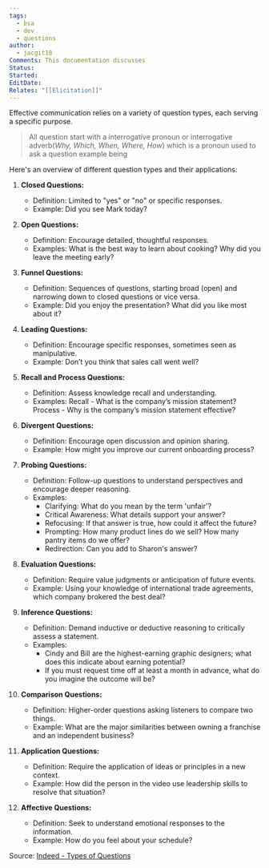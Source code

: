 ```yaml
---
tags:
  - bsa
  - dev
  - questions
author:
  - jacgit18
Comments: This documentation discusses
Status: 
Started: 
EditDate: 
Relates: "[[Elicitation]]"
---
```

Effective communication relies on a variety of question types, each serving a specific purpose. 

> All question start with a interrogative pronoun or interrogative adverb(*Why, Which, When, Where, How*) which is a pronoun used to ask a question example being  

Here's an overview of different question types and their applications:

1. **Closed Questions:**
   - Definition: Limited to "yes" or "no" or specific responses.
   - Example: Did you see Mark today?

2. **Open Questions:**
   - Definition: Encourage detailed, thoughtful responses.
   - Examples: What is the best way to learn about cooking? Why did you leave the meeting early?

3. **Funnel Questions:**
   - Definition: Sequences of questions, starting broad (open) and narrowing down to closed questions or vice versa.
   - Example: Did you enjoy the presentation? What did you like most about it?

4. **Leading Questions:**
   - Definition: Encourage specific responses, sometimes seen as manipulative.
   - Example: Don’t you think that sales call went well?

5. **Recall and Process Questions:**
   - Definition: Assess knowledge recall and understanding.
   - Examples: Recall - What is the company’s mission statement? Process - Why is the company’s mission statement effective?

6. **Divergent Questions:**
   - Definition: Encourage open discussion and opinion sharing.
   - Example: How might you improve our current onboarding process?

7. **Probing Questions:**
   - Definition: Follow-up questions to understand perspectives and encourage deeper reasoning.
   - Examples:
      - Clarifying: What do you mean by the term 'unfair'?
      - Critical Awareness: What details support your answer?
      - Refocusing: If that answer is true, how could it affect the future?
      - Prompting: How many product lines do we sell? How many pantry items do we offer?
      - Redirection: Can you add to Sharon's answer?

8. **Evaluation Questions:**
   - Definition: Require value judgments or anticipation of future events.
   - Example: Using your knowledge of international trade agreements, which company brokered the best deal?

9. **Inference Questions:**
   - Definition: Demand inductive or deductive reasoning to critically assess a statement.
   - Examples:
      - Cindy and Bill are the highest-earning graphic designers; what does this indicate about earning potential?
      - If you must request time off at least a month in advance, what do you imagine the outcome will be?

10. **Comparison Questions:**
    - Definition: Higher-order questions asking listeners to compare two things.
    - Example: What are the major similarities between owning a franchise and an independent business?

11. **Application Questions:**
    - Definition: Require the application of ideas or principles in a new context.
    - Example: How did the person in the video use leadership skills to resolve that situation?

12. **Affective Questions:**
    - Definition: Seek to understand emotional responses to the information.
    - Example: How do you feel about your schedule?

Source: [Indeed - Types of Questions](https://www.indeed.com/career-advice/career-development/types-of-questions)
